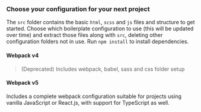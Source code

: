 ### Choose your configuration for your next project

The `src` folder contains the basic `html`, `scss` and `js` files and structure to get started. Choose which boilerplate configuration to use (this will be updated over time) and extract those files along with `src`, deleting other configuration folders not in use. Run `npm install` to install dependencies.

#### Webpack v4

> (Deprecated) Includes webpack, babel, sass and css folder setup

#### Webpack v5

Includes a complete webpack configuration suitable for projects using vanilla JavaScript or React.js, with support for TypeScript as well.